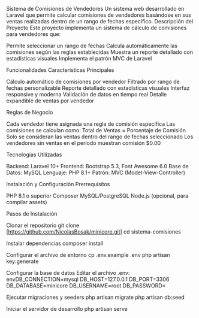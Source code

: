 Sistema de Comisiones de Vendedores
Un sistema web desarrollado en Laravel que permite calcular comisiones de vendedores basándose en sus ventas realizadas dentro de un rango de fechas específico.
Descripción del Proyecto
Este proyecto implementa un sistema de cálculo de comisiones para vendedores que:

Permite seleccionar un rango de fechas
Calcula automáticamente las comisiones según las reglas establecidas
Muestra un reporte detallado con estadísticas visuales
Implementa el patrón MVC de Laravel

Funcionalidades
Características Principales

Cálculo automático de comisiones por vendedor
Filtrado por rango de fechas personalizable
Reporte detallado con estadísticas visuales
Interfaz responsive y moderna
Validación de datos en tiempo real
Detalle expandible de ventas por vendedor

Reglas de Negocio

Cada vendedor tiene asignada una regla de comisión específica
Las comisiones se calculan como: Total de Ventas × Porcentaje de Comisión
Solo se consideran las ventas dentro del rango de fechas seleccionado
Los vendedores sin ventas en el período muestran comisión $0.00

Tecnologías Utilizadas

Backend: Laravel 10+
Frontend: Bootstrap 5.3, Font Awesome 6.0
Base de Datos: MySQL
Lenguaje: PHP 8.1+
Patrón: MVC (Model-View-Controller)

Instalación y Configuración
Prerrequisitos

PHP 8.1 o superior
Composer
MySQL/PostgreSQL
Node.js (opcional, para compilar assets)

Pasos de Instalación

Clonar el repositorio
git clone [https://github.com/NicolasBosak/minicore.git]
cd sistema-comisiones

Instalar dependencias
composer install

Configurar el archivo de entorno
cp .env.example .env
php artisan key:generate

Configurar la base de datos
Editar el archivo .env:
envDB_CONNECTION=mysql
DB_HOST=127.0.0.1
DB_PORT=3306
DB_DATABASE=minicore
DB_USERNAME=root
DB_PASSWORD=

Ejecutar migraciones y seeders
php artisan migrate
php artisan db:seed

Iniciar el servidor de desarrollo
php artisan serve